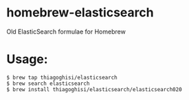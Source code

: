 # homebrew-elasticsearch
Old ElasticSearch formulae for Homebrew

# Usage:
```
$ brew tap thiagoghisi/elasticsearch
$ brew search elasticsearch
$ brew install thiagoghisi/elasticsearch/elasticsearch020
```
